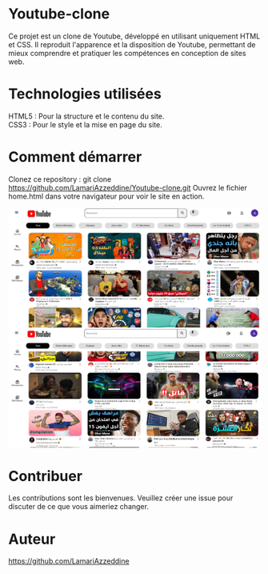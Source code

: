 # Youtube-clone
Ce projet est un clone de Youtube, développé en utilisant uniquement HTML et CSS. Il reproduit l'apparence et la disposition de Youtube, permettant de mieux comprendre et pratiquer les compétences en conception de sites web.

# Technologies utilisées
HTML5 : Pour la structure et le contenu du site.  
CSS3 : Pour le style et la mise en page du site.  

# Comment démarrer
Clonez ce repository : git clone https://github.com/LamariAzzeddine/Youtube-clone.git 
Ouvrez le fichier home.html dans votre navigateur pour voir le site en action.  

<img src="Youtube clone/Screenshot/Interface 1.png" alt="Screenshot" style="display: block; margin: 0 auto; zoom: 50%;" />
<img src="Youtube clone/Screenshot/Interface 2.png" alt="Screenshot" style="display: block; margin: 0 auto; zoom: 50%;" />


# Contribuer
Les contributions sont les bienvenues. Veuillez créer une issue pour discuter de ce que vous aimeriez changer.

# Auteur
https://github.com/LamariAzzeddine

